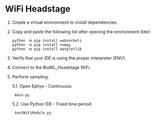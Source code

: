 # WiFi Headstage

1. Create a virtual environment to install dependencies.

2. Copy and paste the following list after opening the environment (`ENV`):

    ```
    python -m pip install websockets
    python -m pip install numpy
    python -m pip install matplotlib
    ```

3. Verify that your IDE is using the proper interpreter (ENV).

4. Connect to the BioML_Headstage WiFi.

5. Perform sampling:

    5.1. Open Ephys - Continuous:

        main.py

    5.2. Use Python IDE - Fixed time period:

        testWiFiModule.py

